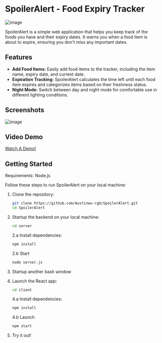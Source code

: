 # SpoilerAlert - Food Expiry Tracker

![image](https://github.com/Austinwu-rgb/SpoilerAlert/assets/63604550/e586dee3-27de-4816-b661-f8a71ac67b60)

SpoilerAlert is a simple web application that helps you keep track of the foods you have and their expiry dates. It warns you when a food item is about to expire, ensuring you don't miss any important dates.

## Features

- **Add Food Items:** Easily add food items to the tracker, including the item name, expiry date, and current date.
- **Expiration Tracking:** SpoilerAlert calculates the time left until each food item expires and categorizes items based on their freshness status.
- **Night Mode:** Switch between day and night mode for comfortable use in different lighting conditions.

## Screenshots

![image](https://github.com/Austinwu-rgb/SpoilerAlert/assets/63604550/6f774f0b-8a71-49b6-9423-de12e2d30f61)

## Video Demo

[Watch A Demo!](https://youtu.be/FPIiiiyEyks)

## Getting Started

Requirements: Node.js

Follow these steps to run SpoilerAlert on your local machine:

1. Clone the repository:
   ```bash
   git clone https://github.com/Austinwu-rgb/SpoilerAlert.git
   cd SpoilerAlert

2. Startup the backend on your local machine:
   ```bash
   cd server
   ```
   2.a Install dependencies:
   ```bash
   npm install
   ```
   2.b Start
   ```bash
   node server.js

4.  Startup another bash window
   
5.  Launch the React app:
    ```bash
    cd client
    ```
    4.a Install dependencies:
    ```bash
    npm install
    ```
    4.b Launch
    ```bash
    npm start
    
6.  Try it out!
